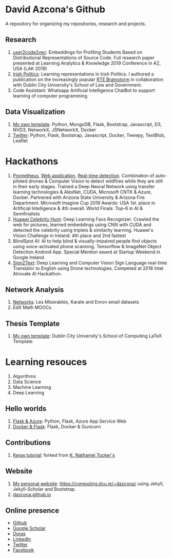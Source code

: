 # David Azcona's Github

A repository for organizing my repositories, research and projects.

## Research

1. [user2code2vec](https://github.com/dazcona/user2code2vec): Embeddings for Profiling Students Based on Distributional Representations of Source Code. Full research paper presented at Learning Analytics & Knowledge 2019 Conference in AZ, USA (LAK 2019)
2. [Irish Politics](https://github.com/dazcona/representation-learning): Learning representations in Irish Politics. I authored a publication on the increasingly popular [RTÉ Brainstorm](https://www.rte.ie/eile/brainstorm/2018/0703/975980-heres-how-data-mining-can-offer-fresh-insights-on-irish-politics/) in collaboration with Dublin City University's School of Law and Government.
3. Code Assistant: Whatsapp Artificial Intelligence ChatBot to support learning of computer programming.

## Data Visualization

1. [My own template](https://github.com/dazcona/viz): Python, MongoDB, Flask, Bootstrap, Javascript, D3, NVD3, NetworkX, JSNetworkX, Docker
2. [Twitter](https://github.com/dazcona/twitter): Python, Flask, Bootstrap, Javascript, Docker, Tweepy, TextBlob, Leaflet

# Hackathons

1. [Prometheus](https://github.com/santiagxf/prometheus), [Web application](https://github.com/dazcona/prometheus), [Real-time detection](https://github.com/dazcona/real-time-prometheus). Combination of auto-piloted drones & Computer Vision to detect wildfires while they are still in their early stages. Trained a Deep Neural Network using transfer learning technologies & AlexNet, CUDA, Microsoft CNTK & Azure, Docker. Partnered with Arizona State University & Arizona Fire Department. Microsoft Imagine Cup 2018 Awards: USA 1st. place in Artificial Intelligence & 4th overall. World Finals: Top-6 in AI & Semifinalists
2. [Huawei Celebrity Hunt](https://github.com/dazcona/insighters): Deep Learning Face Recognizer. Crawled the web for pictures, learned embeddings using CNN with CUDA and detected the celebrity using triplets & similarity learning. Huawei's Vision Challenge in Ireland: 4th place and 2nd fastest
3. BlindSpot AI: AI to help blind & visually-impaired people find objects using voice-activated phone scanning. Tensorflow & ImageNet Object Detection Android App. Special Mention award at Startup Weekend in Google Ireland.
4. [Sign2Text](https://github.com/dazcona/sign2text): Deep Learning and Computer Vision Sign Language real-time Translator to English using Drone technologies. Competed at 2018 Intel Atrovate AI Hackathon.

## Network Analysis

1. [Networks](https://github.com/dazcona/networks): Les Miserables, Karate and Enron email datasets
2. EdX Math MOOCs

## Thesis Template

1. [My own template](https://github.com/dazcona/dcu-thesis-template): Dublin City University's School of Computing LaTeX Template

# Learning resouces

1. Algorithms
2. Data Science
3. Machine Learning
4. Deep Learning

## Hello worlds

1. [Flask & Azure](https://github.com/dazcona/hello-flask): Python, Flask, Azure App Service Web
2. [Docker & Flask](https://github.com/dazcona/hello-docker-flask): Flask, Docker & Gunicorn

## Contributions

1. [Keras tutorial](https://github.com/dazcona/tf-keras-tutorial): forked from [K. Nathaniel Tucker's](https://github.com/knathanieltucker/tf-keras-tutorial)

## Website

1. [My personal website](https://github.com/dazcona/website): <https://computing.dcu.ie/~dazcona/> using Jekyll, Jekyll-Scholar and Bootstrap.
2. [dazcona.github.io](https://github.com/dazcona/dazcona.github.io)

## Online presence

* [Github][github]
* [Google Scholar][gscholar]
* [Doras][doras]
* [LinkedIn][linkedin]
* [Twitter][twitter]
* [Facebook][fb]

[github]: http://github.com/dazcona
[gscholar]: https://scholar.google.com/citations?user=d26CpJEAAAAJ
[linkedin]: http://linkedin.com/in/davidazcona/
[doras]: http://doras.dcu.ie/view/people/Azcona,_David.html
[fb]: https://www.facebook.com/daviz.azcona
[twitter]: https://twitter.com/dazconap
